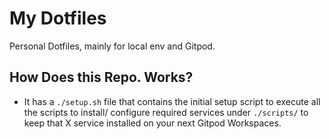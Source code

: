 # My Dotfiles

Personal Dotfiles, mainly for local env and Gitpod.

## How Does this Repo. Works?

- It has a `./setup.sh` file that contains the initial setup script to execute all the scripts to install/ configure required services under `./scripts/` to keep that X service installed on your next Gitpod Workspaces.
